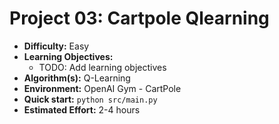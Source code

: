# Project 03: Cartpole Qlearning

*   **Difficulty:** Easy
*   **Learning Objectives:**
    *   TODO: Add learning objectives
*   **Algorithm(s):** Q-Learning
*   **Environment:** OpenAI Gym - CartPole
*   **Quick start:** `python src/main.py`
*   **Estimated Effort:** 2-4 hours
